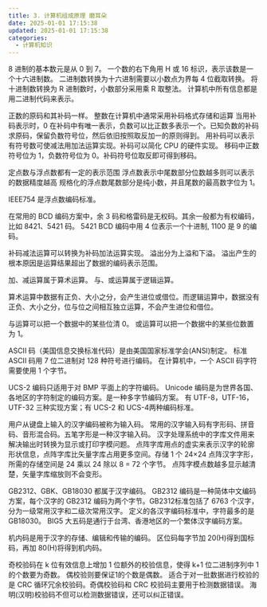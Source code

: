 ```yaml
---
title: 3. 计算机组成原理 磨耳朵
date: 2025-01-01 17:15:38
updated: 2025-01-01 17:15:38
categories:
  - 计算机知识
---
```


8 进制的基本数元是从 0 到 7。
一个数的右下角用 H 或 16 标识，表示该数是一个十六进制数。
二进制数转换为十六进制需要以小数点为界每 4 位截取转换。
将十进制数转换为 R 进制数时，小数部分采用乘 R 取整法。
计算机中所有信息都是用二进制代码来表示。
<!-- more -->

正数的原码和其补码一样。
整数在计算机中通常采用补码格式存储和运算
当用补码表示时，0 在补码中有唯一表示，负数可以比正数多表示一个。已知负数的补码求原码，保留负数符号位，然后依旧按照取反加一的原则得到。
用补码可以表示有符号数可使减法用加法运算实现。补码可以简化 CPU 的硬件实现。
移码中正数符号位为 1，负数符号位为 0。补码符号位取反即可得到移码。

定点数与浮点数都有一定的表示范围
浮点数表示中尾数部分位数越多则可以表示的数据精度越高
规格化的浮点数尾数部分是纯小数，并且尾数的最高数字位为 1。

IEEE754 是浮点数编码标准。

在常用的 BCD 编码方案中，余 3 码和格雷码是无权码。其余一般都为有权编码，比如 8421、5421 码。
5421 BCD 编码中用 4 位表示一个十进制, 1100 是 9 的编码。

补码减法运算可以转换为补码加法运算实现。
溢出分为上溢和下溢。
溢出产生的根本原因是运算结果超出了数据的编码表示范围。

加、减运算属于算术运算。
与、或运算属于逻辑运算。

算术运算中数据有正负、大小之分，会产生进位或借位。而逻辑运算中，数据没有正负、大小之分，位与位之间相互独立运算，不会产生进位和借位。

与运算可以把一个数据中的某些位清 0。
或运算可以把一个数据中的某些位数置为 1。

ASCII 码（美国信息交换标准代码）是由美国国家标准学会(ANSI)制定。
标准 ASCII 码用 7 位二进制对 128 种符号进行编码。
在计算机中，一个 ASCII 码字符需要使用 1 个字节。

UCS-2 编码只适用于对 BMP 平面上的字符编码。
Unicode 编码是为世界各国、各地区的字符制定的编码方案。是一种多字节编码方案。
有 UTF-8，UTF-16，UTF-32 三种实现方案；有 UCS-2 和 UCS-4两种编码标准。

用户从键盘上输入的汉字编码被称为输入码。
常用的汉字输入码有字形码、拼音码、音形混合码。五笔字形是一种汉字输入码。
汉字处理系统中的字库文件用来解决输出时转换为显示或打印字模问题。
点阵字库用点的虚实来表示汉字的轮廓形状信息，点阵字库比矢量字库占用更多空间。存储 1 个 24×24 点阵汉字字形，所需的存储空间是 24 乘以 24 除以 8 = 72 个字节。
点阵字模点数越多显示越清楚，矢量字库缩放则不会变形。

GB2312、GBK、GB18030 都属于汉字编码。
GB2312 编码是一种简体中文编码方案，每个汉字的 GB2312 编码为两个字节。GB2312标准包括了 6763 个汉字，分为一级常用汉字和二级次常用汉字。
定义的各汉字编码标准中，字符最多的是 GB18030。
BIG5 大五码是通行于台湾、香港地区的一个繁体汉字编码方案。

机内码是用于汉字的存储、编辑和传输的编码。
区位码每字节加 20(H)得到国标码，再加 80(H)将得到机内码。

奇校验码在 k 位有效信息上增加 1 位额外的校验信息，使得 k+1 位二进制序列中 1 的个数要为奇数。
偶校验则要保证1的个数是偶数。
适合于对一批数据进行校验的是 CRC 循环冗余校验码。奇偶校验码和 CRC 校验码主要用于检测数据错误。
海明(汉明)校验码不但可以检测数据错误，还可以纠正错误。
